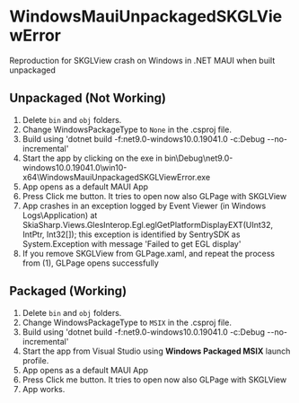 # WindowsMauiUnpackagedSKGLViewError
Reproduction for SKGLView crash on Windows in .NET MAUI when built unpackaged

## Unpackaged (Not Working)

1. Delete `bin` and `obj` folders.
2. Change WindowsPackageType to `None` in the .csproj file.
3. Build using 'dotnet build -f:net9.0-windows10.0.19041.0 -c:Debug --no-incremental'
4. Start the app by clicking on the exe in bin\Debug\net9.0-windows10.0.19041.0\win10-x64\WindowsMauiUnpackagedSKGLViewError.exe
5. App opens as a default MAUI App
6. Press Click me button. It tries to open now also GLPage with SKGLView
7. App crashes in an exception logged by Event Viewer (in Windows Logs\Application) at SkiaSharp.Views.GlesInterop.Egl.eglGetPlatformDisplayEXT(UInt32, IntPtr, Int32[]); this exception is identified by SentrySDK as System.Exception with message 'Failed to get EGL display'
8. If you remove SKGLView from GLPage.xaml, and repeat the process from (1), GLPage opens successfully

## Packaged (Working)

1. Delete `bin` and `obj` folders.
2. Change WindowsPackageType to `MSIX` in the .csproj file.
3. Build using 'dotnet build -f:net9.0-windows10.0.19041.0 -c:Debug --no-incremental'
4. Start the app from Visual Studio using **Windows Packaged MSIX** launch profile.
5. App opens as a default MAUI App
6. Press Click me button. It tries to open now also GLPage with SKGLView
7. App works.